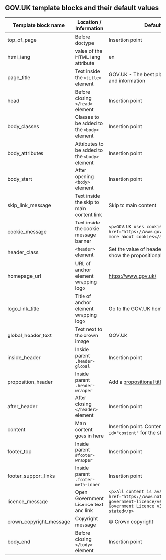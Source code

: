 ## GOV.UK template blocks and their default values

| Template block name       |  Location / Information                         |   Default template values
|---                        |---                                              |---
| top_of_page               | Before doctype                                  | Insertion point
| html_lang                 | value of the HTML lang attribute                | en
| page_title                | Text inside the `<title>` element               | GOV.UK - The best place to find government services and information
| head                      | Before closing `</head>` element                | Insertion point
| body_classes              | Classes to be added to the `<body>` element     | Insertion point
| body_attributes           | Attributes to be added to the `<body>` element  | Insertion point
| body_start                | After opening `<body>` element                  | Insertion point
| skip_link_message         | Text inside the skip to main content link       | Skip to main content
| cookie_message            | Text inside the cookie message banner           | `<p>GOV.UK uses cookies to make the site simpler. <a href="https://www.gov.uk/help/cookies">Find out more about cookies</a></p>`
| header_class              | `<header>` element                              | Set the value of header_class to [with-proposition](usage.md#propositional-title-and-navigation) to show the propositional navigation
| homepage_url              | URL of anchor element wrapping logo             | https://www.gov.uk/
| logo_link_title           | Title of anchor element wrapping logo           | Go to the GOV.UK homepage
| global_header_text        | Text next to the crown image                    | GOV.UK
| inside_header             | Inside parent `.header-global`                  | Insertion point
| proposition_header        | Inside parent `.header-wrapper`                 | Add a [propositional title and navigation links](usage.md#propositional-title-and-navigation)
| after_header              | After closing `</header>` element               | Insertion point
| content                   | Main content goes in here                       | Insertion point. Content must be wrapped with `id="content"` for the [skiplink to work](usage.md#skip-link).
| footer_top                | Inside parent `#footer-wrapper`                 | Insertion point
| footer_support_links      | Inside parent `.footer-meta-inner`              | Insertion point
| licence_message           | Open Government Licence text and link           | `<p>All content is available under the <a href="https://www.nationalarchives.gov.uk/doc/open-government-licence/version/3/" rel="license">Open Government Licence v3.0</a>, except where otherwise stated</p>`
| crown_copyright_message   | Copyright message                               | © Crown copyright
| body_end                  | Before closing `</body>` element                | Insertion point
